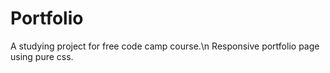 # Portfolio
A studying project for free code camp course.\n
Responsive portfolio page using pure css.

